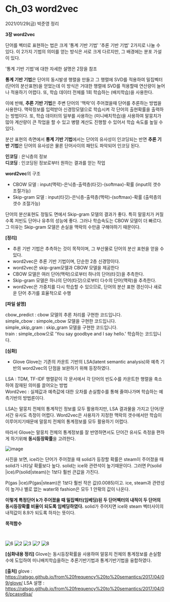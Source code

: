 # Ch_03 word2vec

2021/01/29(금) 박준영 정리

**3장 word2vec**

단어를 벡터로 표현하는 법은 크게 '통계 기반 기법' '추론 기반 기법' 2가지로 나눌 수 있다. 이 2가지 기법의 의미를 얻는 방식은 서로 크게
다르지만, 그 배경에는 분포 가설이 있다. 

'통계 기반 기법'에 대한 자세한 설명은 2장을 참조

**통계 기반 기법**은 단어의 동시발생 행렬을 만들고 그 행렬에 SVD를 적용하여 밀집벡터(단어의 분산표현)을 얻었는데 이 방식은 거대한 행렬에 SVD를 적용할때 연산량이 늘어나 적용하기 어렵다. 또, 학습 데이터 전체를  1회 학습하는 (배치학습)을 사용한다.

이에 반해, **추론 기반 기법**은 주변 단어의 '맥락'이 주어졌을때 단어를 추론하는 방법을 사용한다. 맥락정보를 입력받아 신경망모델으로 학습시켜 각 단어의 출현확률을 출력하는 방법이다. 또, 학습 데이터의 일부를 사용하는 (미니배치학습)을 사용하여 말뭉치가 많아 계산량이 큰 작업을 할 수 있고 병렬 계산도 진행할 수 있어서 학습 속도를 높일 수 있다. 


분산 표현의 측면에서 **통계 기반 기법**에서는 단어의 유사성이 인코딩되는 반면 **추론 기반 기법**은 단어의 유사성은 물론 단어사이의 패턴도 파악되어 인코딩 된다.

**인코딩** : 은닉층의 정보
<br>
**디코딩** : 인코딩된 정보로부터 원하는 결과를 얻는 작업

**word2vec**의 구조


- CBOW 모델 : input(맥락)-은닉층-출력층(타깃)-(softmax)-확률 (input의 갯수 조절가능)
- Skip-gram 모델 : input(타깃)-은닉층-출력층(맥락)-(softmax)-확률 (출력층의 갯수 조절가능)

단어의 분산표현도 정밀도 면에서 Skip-gram 모델의 결과가 좋다. 특히 말뭉치가 커질수록 저빈도 단어나 유추의 성능에 좋다. 그러나 학습속도는 CBOW 모델이 더 빠르다. 그 이유는 Skip-gram 모델은 손실을 맥락의 수만큼 구해야하기 때문이다.




**[정리]**

- 추론 기반 기법은 추측하는 것이 목적이며, 그 부산물로 단어의 분산 표현을 얻을 수 있다.
- word2vec은 추론 기반 기법이며, 단순한 2층 신경망이다.
- word2vec은 skip-gram모델과 CBOW 모델을 제공한다
- CBOW 모델은 여러 단어(맥락)으로부터 하나의 단어(타깃)을 추측한다.
- Skip-gram 모델은 하나의 단어(타깃)으로부터 다수의 단어(맥락)을 추측한다.
- word2vec은 가중치를 다시 학습할 수 있으므로, 단어의 분산 표현 갱신이나 새로운 단어 추가를 효율적으로 수행




**[파일 설명]**

cbow_predict : cbow 모델의 추론 처리를 구현한 코드입니다.
<br>
simple_cbow : simpole_cbow 모델을 구현한 코드입니다.
<br>
simple_skip_gram : skip_gram 모델을 구현한 코드입니다.
<br>
train : simple_cbow으로 'You say goodbye and I say hello.' 학습하는 코드입니다.
<br>




**[심화]**

- Glove
Glove는 기존의 카운트 기반의 LSA(latent semantic analysis)와 예측 기반의 word2vec의 단점을 보완하기 위해 등장하였다. 

LSA : TDM, TF-IDF 행렬같이 각 문서에서 각 단어의 빈도수를 카운트한 행렬을 축소하여 잠재된 의미를 끌어오는 방법 
<br>
Word2vec : 실제값과 예측값에 대한 오차를 손실함수를 통해 줄여나가며 학습하는 예측기반의 방법론이다.

LSA는 말뭉치 전체의 통계적인 정보를 모두 활용하지만, LSA 결과물을 가지고 단어/문서간 유사도 측정이 어렵다.
Word2vec은 사용자가 지정한 맥락의 갯수에서만 학습이 이루어지기때문에 말뭉치 전체의 통계정보를 모두 활용하기 어렵다.

따라서 Glove는 말뭉치 전체의 통계정보를 잘 반영하면서도 단어간 유사도 측정을 편하게 하기위해 **동시등장확률**을 고려한다.

![image](https://user-images.githubusercontent.com/63804074/106175463-80b3da00-61d9-11eb-84a4-ad6a99abc775.png)

사진을 보면, ice라는 단어가 주어졌을 때 solid가 등장할 확률은 steam이 주어졌을 때 solid가 나타날 확률보다 높다. solid는 ice와 관련석이 높기때문이다. 그러면 P(solid |ice)/P(solid|steam)는 1보다 훨씬 큰값을 가진다.

P(gas |ice)/P(gas|steam)은 1보다 훨씬 작은 값(0.0085)이고. ice, steam과 관련성이 높거나 별로 없는 water와 fashion은 모두 1 안팎의 값이 나온다.

**이렇게 특정단어 k가 주어졌을 때 밀집벡터(임베딩)된 두 단어벡터의 내적이 두 단어의 동시등장확률 비율이 되도록 임베딩하였다.** solid가 주어지면 ice와 steam 벡터사이의 내적값이 8.9가 되도록 하자는 뜻이다. 

**목적함수**

<br>

![6](https://user-images.githubusercontent.com/63804074/106189359-8aded400-61eb-11eb-80fb-c96ba5bf8731.jpg)
![2](https://user-images.githubusercontent.com/63804074/106189176-46533880-61eb-11eb-80aa-5cf9438d9752.jpg)
![3](https://user-images.githubusercontent.com/63804074/106189178-46ebcf00-61eb-11eb-8ba0-fe18d11d38cb.jpg)
![7](https://user-images.githubusercontent.com/63804074/106253164-7b4aa400-625a-11eb-866d-1c8fc89d475d.jpg)
![8](https://user-images.githubusercontent.com/63804074/106253169-7c7bd100-625a-11eb-90bc-03fa966f8bd4.jpg)


**[심화내용 정리]**
Glove는 동시등장확률을 사용하여 말뭉치 전체의 통계정보를 손실함수에 도입하여 미니배치학습을하는 추론기반기법과 통계기반기법을 융합하였다.

**[출처]**
glove : https://ratsgo.github.io/from%20frequency%20to%20semantics/2017/04/09/glove/
LSA 설명 : https://ratsgo.github.io/from%20frequency%20to%20semantics/2017/04/06/pcasvdlsa/
